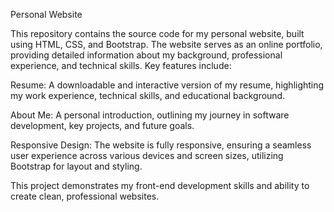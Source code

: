 Personal Website

This repository contains the source code for my personal website, built using HTML, CSS, and Bootstrap. The website serves as an online portfolio, providing detailed information about my background, professional experience, and technical skills. Key features include:

Resume: A downloadable and interactive version of my resume, highlighting my work experience, technical skills, and educational background.

About Me: A personal introduction, outlining my journey in software development, key projects, and future goals.

Responsive Design: The website is fully responsive, ensuring a seamless user experience across various devices and screen sizes, utilizing Bootstrap for layout and styling.

This project demonstrates my front-end development skills and ability to create clean, professional websites.
